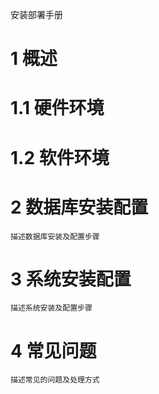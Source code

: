 安装部署手册

# 1  概述 #
# 1.1  硬件环境 #

# 1.2  软件环境 #

# 2  数据库安装配置 #
	描述数据库安装及配置步骤 
# 3  系统安装配置 #
	描述系统安装及配置步骤 
# 4  常见问题 #
	描述常见的问题及处理方式